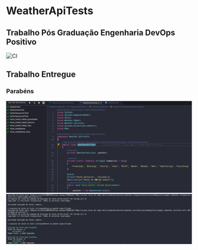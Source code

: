 # WeatherApiTests
## Trabalho Pós Graduação Engenharia DevOps Positivo

![CI](https://github.com/julianoalm/WeatherApiTests/workflows/CI/badge.svg)


## Trabalho Entregue 

### Parabéns 

![Resultados dos testes](ok.png)
![](_ok.png)